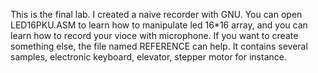 This is the final lab. I created a naive recorder with GNU. You can open LED16PKU.ASM to learn how to manipulate led 16*16 array,
and you can learn how to record your vioce with microphone.
If you want to create something else, the file named REFERENCE can help. It contains several samples, electronic keyboard, elevator,
stepper motor for instance.
